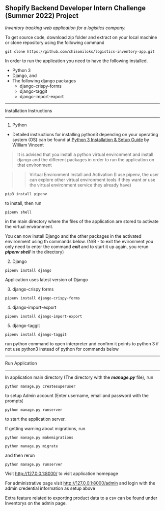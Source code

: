 ## Shopify Backend Developer Intern Challenge (Summer 2022) Project

*Inventory tracking web application for a logistics company.*

To get source code, download zip folder and extract on your local machine or clone repository using the following command

```
git clone https://github.com/chisomiloks/logistics-inventory-app.git
```

In order to run the application you need to have the following installed.

- Python 3
- Django, and 
- The following django packages 
  - django-crispy-forms
  - django-taggit
  - django-import-export

---

Installation Instructions

---

1. Python

- Detailed instructions for installing python3 depending on your operating system (OS) can be found at [Python 3 Installation & Setup Guide](https://wsvincent.com/install-python/) by William Vincent

> It is advised that you install a python virtual environment and install django and the different packages in order to run the application on that environment

>> Virtual Environment Install and Activation (I use pipenv, the user can explore other virtual environment tools if they want or use the virtual environment service they already have)

```
pip3 install pipenv
``` 

to install, then run

```
pipenv shell
```

in the main directory where the files of the application are stored to activate the virtual environment. 

You can now install Django and the other packages in the activated environment using th commands below. (N/B - to exit the evironment you only need to enter the command ***exit*** and to start it up again, you rerun ***pipenv shell*** in the directory)

2. Django
```
pipenv install django
```

Application uses latest version of Django


3. django-crispy forms
```
pipenv install django-crispy-forms
```

4. django-import-export
```
pipenv install django-import-export
```

5. django-taggit
```
pipenv install django-taggit

```

run python command to open interpreter and confirm it points to python 3 if not use python3 instead of python for commands below

---

Run Application

---

In application main directory (The directory with the ***manage.py*** file), run

```
python manage.py createsuperuser
```

to setup Admin account (Enter username, email and password with the prompts)

```
python manage.py runserver
```

to start the application server.


If getting warning about migrations, run

```
python manage.py makemigrations
```
```
python manage.py migrate
```

and then rerun

```
python manage.py runserver
```

Visit http://127.0.0.1:8000/ to visit application homepage

For administrative page visit http://127.0.0.1:8000/admin and login with the admin credential information as setup above

Extra feature related to exporting product data to a csv can be found under Inventorys on the admin page.